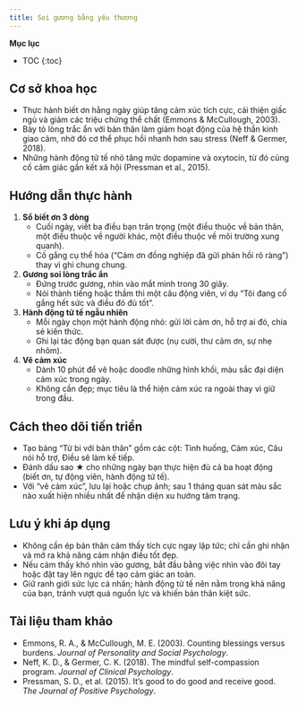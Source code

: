 ```yaml
---
title: Soi gương bằng yêu thương
---
```


**Mục lục**

- TOC
{:toc}

## Cơ sở khoa học

- Thực hành biết ơn hằng ngày giúp tăng cảm xúc tích cực, cải thiện giấc ngủ và giảm các triệu chứng thể chất (Emmons & McCullough, 2003).
- Bày tỏ lòng trắc ẩn với bản thân làm giảm hoạt động của hệ thần kinh giao cảm, nhờ đó cơ thể phục hồi nhanh hơn sau stress (Neff & Germer, 2018).
- Những hành động tử tế nhỏ tăng mức dopamine và oxytocin, từ đó củng cố cảm giác gắn kết xã hội (Pressman et al., 2015).

## Hướng dẫn thực hành

1. **Sổ biết ơn 3 dòng**
   - Cuối ngày, viết ba điều bạn trân trọng (một điều thuộc về bản thân, một điều thuộc về người khác, một điều thuộc về môi trường xung quanh).
   - Cố gắng cụ thể hóa (“Cảm ơn đồng nghiệp đã gửi phản hồi rõ ràng”) thay vì ghi chung chung.
2. **Gương soi lòng trắc ẩn**
   - Đứng trước gương, nhìn vào mắt mình trong 30 giây.
   - Nói thành tiếng hoặc thầm thì một câu động viên, ví dụ “Tôi đang cố gắng hết sức và điều đó đủ tốt”.
3. **Hành động tử tế ngẫu nhiên**
   - Mỗi ngày chọn một hành động nhỏ: gửi lời cảm ơn, hỗ trợ ai đó, chia sẻ kiến thức.
   - Ghi lại tác động bạn quan sát được (nụ cười, thư cảm ơn, sự nhẹ nhõm).
4. **Vẽ cảm xúc**
   - Dành 10 phút để vẽ hoặc doodle những hình khối, màu sắc đại diện cảm xúc trong ngày.
   - Không cần đẹp; mục tiêu là thể hiện cảm xúc ra ngoài thay vì giữ trong đầu.

## Cách theo dõi tiến triển

- Tạo bảng “Từ bi với bản thân” gồm các cột: Tình huống, Cảm xúc, Câu nói hỗ trợ, Điều sẽ làm kế tiếp.
- Đánh dấu sao ★ cho những ngày bạn thực hiện đủ cả ba hoạt động (biết ơn, tự động viên, hành động tử tế).
- Với “vẽ cảm xúc”, lưu lại hoặc chụp ảnh; sau 1 tháng quan sát màu sắc nào xuất hiện nhiều nhất để nhận diện xu hướng tâm trạng.

## Lưu ý khi áp dụng

- Không cần ép bản thân cảm thấy tích cực ngay lập tức; chỉ cần ghi nhận và mở ra khả năng cảm nhận điều tốt đẹp.
- Nếu cảm thấy khó nhìn vào gương, bắt đầu bằng việc nhìn vào đôi tay hoặc đặt tay lên ngực để tạo cảm giác an toàn.
- Giữ ranh giới sức lực cá nhân; hành động tử tế nên nằm trong khả năng của bạn, tránh vượt quá nguồn lực và khiến bản thân kiệt sức.

## Tài liệu tham khảo

- Emmons, R. A., & McCullough, M. E. (2003). Counting blessings versus burdens. *Journal of Personality and Social Psychology*.
- Neff, K. D., & Germer, C. K. (2018). The mindful self-compassion program. *Journal of Clinical Psychology*.
- Pressman, S. D., et al. (2015). It’s good to do good and receive good. *The Journal of Positive Psychology*.
